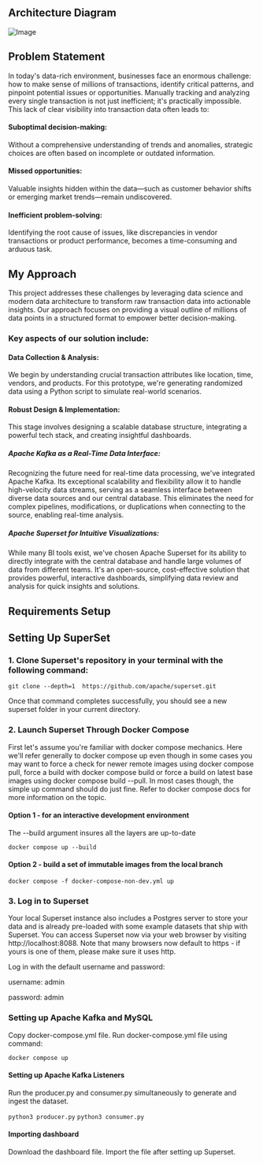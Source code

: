 ## Architecture Diagram

![Image](https://github.com/user-attachments/assets/282926b7-c0ca-458b-80e3-64e991b40a70)

## Problem Statement

In today's data-rich environment, businesses face an enormous challenge: how to make sense of millions of transactions, identify critical patterns, and pinpoint potential issues or opportunities. Manually tracking and analyzing every single transaction is not just inefficient; it's practically impossible. This lack of clear visibility into transaction data often leads to:

#### Suboptimal decision-making:
Without a comprehensive understanding of trends and anomalies, strategic choices are often based on incomplete or outdated information.

#### Missed opportunities:
Valuable insights hidden within the data—such as customer behavior shifts or emerging market trends—remain undiscovered.

#### Inefficient problem-solving:
Identifying the root cause of issues, like discrepancies in vendor transactions or product performance, becomes a time-consuming and arduous task.

## My Approach

This project addresses these challenges by leveraging data science and modern data architecture to transform raw transaction data into actionable insights. Our approach focuses on providing a visual outline of millions of data points in a structured format to empower better decision-making.

### Key aspects of our solution include:

#### Data Collection & Analysis:
We begin by understanding crucial transaction attributes like location, time, vendors, and products. For this prototype, we're generating randomized data using a Python script to simulate real-world scenarios.

#### Robust Design & Implementation:
This stage involves designing a scalable database structure, integrating a powerful tech stack, and creating insightful dashboards.

##### Apache Kafka as a Real-Time Data Interface:
Recognizing the future need for real-time data processing, we've integrated Apache Kafka. Its exceptional scalability and flexibility allow it to handle high-velocity data streams, serving as a seamless interface between diverse data sources and our central database. This eliminates the need for complex pipelines, modifications, or duplications when connecting to the source, enabling real-time analysis.

##### Apache Superset for Intuitive Visualizations:
While many BI tools exist, we've chosen Apache Superset for its ability to directly integrate with the central database and handle large volumes of data from different teams. It's an open-source, cost-effective solution that provides powerful, interactive dashboards, simplifying data review and analysis for quick insights and solutions.

## Requirements Setup

## Setting Up SuperSet

### 1. Clone Superset's repository in your terminal with the following command:

```git clone --depth=1  https://github.com/apache/superset.git```

Once that command completes successfully, you should see a new superset folder in your current directory.

### 2. Launch Superset Through Docker Compose
First let's assume you're familiar with docker compose mechanics.
 Here we'll refer generally to docker compose up even though in some cases you may want to force a check for newer remote images using docker compose pull,
 force a build with docker compose build or force a build on latest base images using docker compose build --pull.
In most cases though, the simple up command should do just fine.
Refer to docker compose docs for more information on the topic.

#### Option 1 - for an interactive development environment
The --build argument insures all the layers are up-to-date

```docker compose up --build```

#### Option 2 - build a set of immutable images from the local branch

```docker compose -f docker-compose-non-dev.yml up```

### 3. Log in to Superset
Your local Superset instance also includes a Postgres server to store your data and is already pre-loaded with some example datasets that ship with Superset.
You can access Superset now via your web browser by visiting http://localhost:8088.
Note that many browsers now default to https - if yours is one of them, please make sure it uses http.

Log in with the default username and password:

username: admin

password: admin

### Setting up Apache Kafka and MySQL

Copy docker-compose.yml file.
Run docker-compose.yml file using command:

```docker compose up```

#### Setting up Apache Kafka Listeners
Run the producer.py and consumer.py simultaneously to generate and ingest the dataset.

```python3 producer.py```
```python3 consumer.py```

#### Importing dashboard
Download the dashboard file.
Import the file after setting up Superset.
